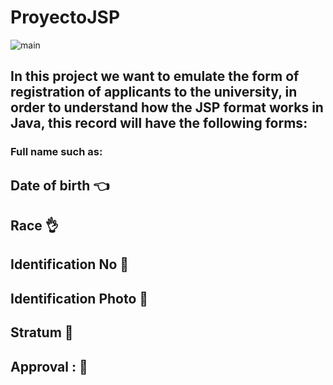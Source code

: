 # ProyectoJSP

![main](https://static.vecteezy.com/system/resources/previews/017/543/622/non_2x/academic-record-glyph-two-color-icon-vector.jpg)

## In this project we want to emulate the form of registration of applicants to the university, in order to understand how the JSP format works in Java, this record will have the following forms:

### Full name such as:
## Date of birth :point_left:
## Race :ok_hand:
## Identification No :older_man:
## Identification Photo :date:
## Stratum  :construction_worker:
## Approval : :page_facing_up:
